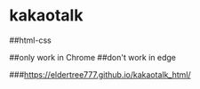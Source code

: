 # kakaotalk
##html-css

##only work in Chrome
##don't work in edge

###https://eldertree777.github.io/kakaotalk_html/
